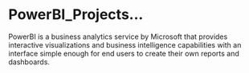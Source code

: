 # PowerBI_Projects...
PowerBI is a business analytics service by Microsoft that provides interactive visualizations and business intelligence capabilities with an interface simple enough for end users to create their own reports and dashboards. 
